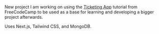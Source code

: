 New project I am working on using the <a href="https://www.youtube.com/watch?v=H0vhkoXljq0">Ticketing App</a> tutorial from FreeCodeCamp to be used as a base for learning and developing a bigger project afterwards.

Uses Next.js, Tailwind CSS, and MongoDB.